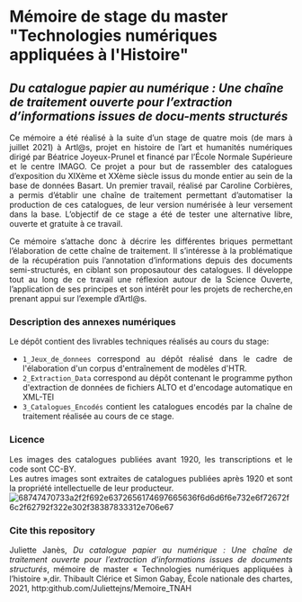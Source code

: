 # Mémoire de stage du master "Technologies numériques appliquées à l'Histoire"

## _Du catalogue papier au numérique : Une chaîne de traitement ouverte pour l’extraction d’informations issues de docu-ments structurés_

<div align="justify">

  Ce mémoire a été réalisé à la suite d’un stage de quatre mois (de mars à juillet 2021) à Artl@s, projet en histoire de l’art et humanités numériques dirigé par Béatrice Joyeux-Prunel et financé par l’École Normale Supérieure et le centre IMAGO. Ce projet a pour but de rassembler des catalogues d’exposition du XIXème et XXème siècle issus du monde entier au sein de la base de données Basart. Un premier travail, réalisé par Caroline Corbières, a permis d’établir une chaîne de traitement permettant d’automatiser la production de ces catalogues, de leur version numérisée à leur versement dans la base. L’objectif de ce stage a été de tester une alternative libre, ouverte et gratuite à ce travail.


  Ce mémoire s’attache donc à décrire les différentes briques permettant l’élaboration de cette chaîne de traitement. Il s’intéresse à la problématique de la récupération puis l’annotation d’informations depuis des documents semi-structurés, en ciblant son proposautour des catalogues. Il développe tout au long de ce travail une réflexion autour de la Science Ouverte, l’application de ses principes et son intérêt pour les projets de recherche,en prenant appui sur l’exemple d’Artl@s.
  

### Description des annexes numériques

  Le dépôt contient des livrables techniques réalisés au cours du stage:
  
  - ```1_Jeux_de_donnees``` correspond au dépôt réalisé dans le cadre de l'élaboration d'un corpus d'entraînement de modèles d'HTR.
  - ```2_Extraction_Data``` correspond au dépôt contenant le programme python d'extraction de données de fichiers ALTO et d'encodage automatique en XML-TEI
  - ```3_Catalogues_Encodés``` contient les catalogues encodés par la chaîne de traitement réalisée au cours de ce stage.
  
### Licence
Les images des catalogues publiées avant 1920, les transcriptions et le code sont CC-BY.</br>
Les autres images sont extraites de catalogues publiées après 1920 et sont la propriété intellectuelle de leur producteur.</br>
![68747470733a2f2f692e6372656174697665636f6d6d6f6e732e6f72672f6c2f62792f322e302f38387833312e706e67](https://user-images.githubusercontent.com/56683417/115525743-a78d2400-a28f-11eb-8e45-4b6e3265a527.png)

### Cite this repository
Juliette Janès, _Du catalogue papier au numérique : Une chaîne de traitement ouverte pour l’extraction d’informations issues de documents structurés_, mémoire de master « Technologies numériques appliquées à l’histoire »,dir. Thibault Clérice et Simon Gabay, École nationale des chartes, 2021, http:github.com/Juliettejns/Memoire_TNAH

  
  
  
  
</div>
